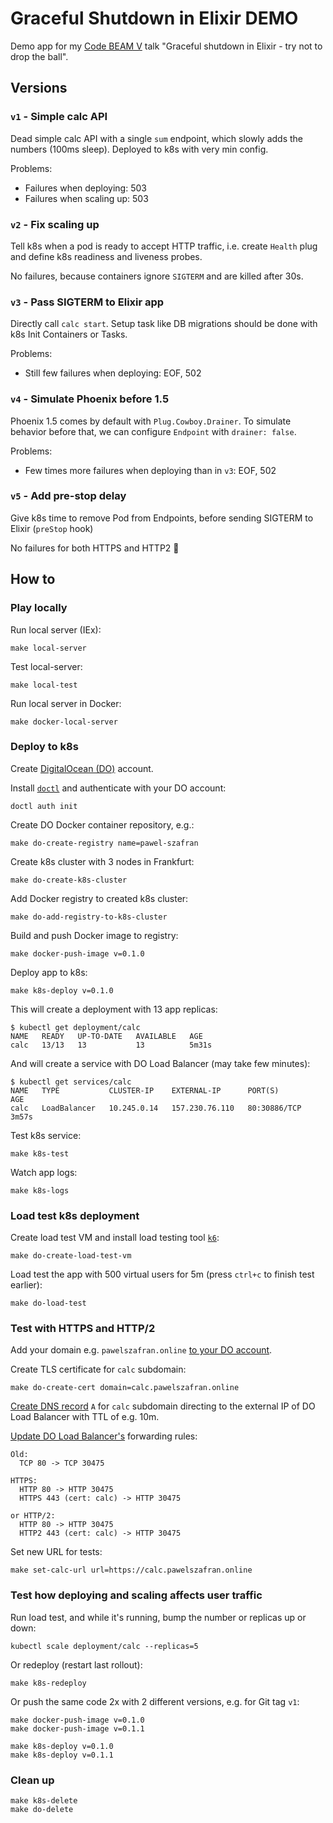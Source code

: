 # Graceful Shutdown in Elixir DEMO

Demo app for my [Code BEAM
V](https://codesync.global/conferences/code-beam-sto/) talk "Graceful shutdown
in Elixir - try not to drop the ball".

## Versions

### `v1` - Simple calc API

Dead simple calc API with a single `sum` endpoint, which slowly adds the numbers
(100ms sleep). Deployed to k8s with very min config.

Problems:
- Failures when deploying: 503
- Failures when scaling up: 503

### `v2` - Fix scaling up

Tell k8s when a pod is ready to accept HTTP traffic, i.e. create `Health` plug and
define k8s readiness and liveness probes.

No failures, because containers ignore `SIGTERM` and are killed after 30s.

### `v3` - Pass SIGTERM to Elixir app

Directly call `calc start`. Setup task like DB migrations should be done with k8s Init Containers or Tasks.

Problems:
- Still few failures when deploying: EOF, 502

### `v4` - Simulate Phoenix before 1.5

Phoenix 1.5 comes by default with `Plug.Cowboy.Drainer`. To simulate behavior before that, we can configure `Endpoint` with `drainer: false`.

Problems:
- Few times more failures when deploying than in `v3`: EOF, 502

### `v5` - Add pre-stop delay

Give k8s time to remove Pod from Endpoints, before sending SIGTERM to Elixir (`preStop` hook)

No failures for both HTTPS and HTTP2 :rocket:

## How to

### Play locally

Run local server (IEx):
```
make local-server
```

Test local-server:
```
make local-test
```

Run local server in Docker:
```
make docker-local-server
```

### Deploy to k8s

Create [DigitalOcean (DO)](https://www.digitalocean.com) account.

Install [`doctl`](https://github.com/digitalocean/doctl) and authenticate with
your DO account:
```
doctl auth init
```

Create DO Docker container repository, e.g.:
```
make do-create-registry name=pawel-szafran
```

Create k8s cluster with 3 nodes in Frankfurt:
```
make do-create-k8s-cluster
```

Add Docker registry to created k8s cluster:
```
make do-add-registry-to-k8s-cluster
```

Build and push Docker image to registry:
```
make docker-push-image v=0.1.0
```

Deploy app to k8s:
```
make k8s-deploy v=0.1.0
```

This will create a deployment with 13 app replicas:
```
$ kubectl get deployment/calc
NAME   READY   UP-TO-DATE   AVAILABLE   AGE
calc   13/13   13           13          5m31s
```

And will create a service with DO Load Balancer (may take few minutes):
```
$ kubectl get services/calc
NAME   TYPE           CLUSTER-IP    EXTERNAL-IP      PORT(S)        AGE
calc   LoadBalancer   10.245.0.14   157.230.76.110   80:30886/TCP   3m57s
```

Test k8s service:
```
make k8s-test
```

Watch app logs:
```
make k8s-logs
```

### Load test k8s deployment

Create load test VM and install load testing tool [`k6`](https://k6.io/docs/):
```
make do-create-load-test-vm
```

Load test the app with 500 virtual users for 5m (press `ctrl+c` to finish test
earlier):
```
make do-load-test
```

### Test with HTTPS and HTTP/2

Add your domain e.g. `pawelszafran.online` [to your DO
account](https://www.digitalocean.com/docs/networking/dns/how-to/add-domains/).

Create TLS certificate for `calc` subdomain:
```
make do-create-cert domain=calc.pawelszafran.online
```

[Create DNS
record](https://www.digitalocean.com/docs/networking/dns/how-to/manage-records/)
`A` for `calc` subdomain directing to the external IP of DO Load Balancer with
TTL of e.g. 10m.

[Update DO Load
Balancer's](https://www.digitalocean.com/docs/networking/load-balancers/how-to/manage/)
forwarding rules:
```
Old:
  TCP 80 -> TCP 30475

HTTPS:
  HTTP 80 -> HTTP 30475
  HTTPS 443 (cert: calc) -> HTTP 30475

or HTTP/2:
  HTTP 80 -> HTTP 30475
  HTTP2 443 (cert: calc) -> HTTP 30475
```

Set new URL for tests:

```
make set-calc-url url=https://calc.pawelszafran.online
```

### Test how deploying and scaling affects user traffic

Run load test, and while it's running, bump the number or replicas up or down:
```
kubectl scale deployment/calc --replicas=5
```

Or redeploy (restart last rollout):
```
make k8s-redeploy
```

Or push the same code 2x with 2 different versions, e.g. for Git tag `v1`:
```
make docker-push-image v=0.1.0
make docker-push-image v=0.1.1

make k8s-deploy v=0.1.0
make k8s-deploy v=0.1.1
```

### Clean up

```
make k8s-delete
make do-delete
```

